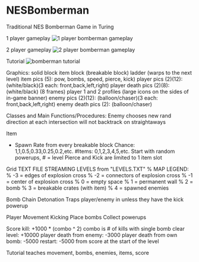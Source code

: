 # NESBomberman
Traditional NES Bomberman Game in Turing

1 player gameplay
![1 player bomberman gameplay](https://i.imgur.com/S7MJBxc.png)

2 player gameplay
![2 player bomberman gameplay](https://i.imgur.com/HbkU64k.png)

Tutorial
![bomberman tutorial](https://i.imgur.com/TRajr0X.png)

Graphics:
solid block
item block (breakable block)
ladder (warps to the next level)
item pics (5): pow, bombs, speed, pierce, kick)
player pics (2)(12): (white/black)(3 each: front,back,left,right)
player death pics (2)(8): (white/black) (8 frames)
player 1 and 2 profiles (large icons on the sides of in-game banner)
enemy pics (2)(12): (balloon/chaser)(3 each: front,back,left,right)
enemy death pics (2): (balloon/chaser)

Classes and Main Functions/Procedures:
Enemy
chooses new rand direction at each intersection
will not backtrack on straightaways

Item
- Spawn Rate from every breakable block
Chance: 1,1,0.5,0.33,0.25,0.2,etc.
#Items: 0,1,2,3,4,5,etc.
Start with random powerups, # = level
Pierce and Kick are limited to 1 item slot

Grid
TEXT FILE STREAMING LEVELS from "LEVELS.TXT"
% MAP LEGEND:
% -3 = edges of explosion cross
% -2 = connectors of explosion cross
% -1 = center of explosion cross
% 0 = empty space
% 1 = permanent wall
% 2 = bomb
% 3 = breakable crates (with item)
% 4 = spawned enemies

Bomb
Chain Detonation
Traps player/enemy in unless they have the kick powerup

Player
Movement
Kicking
Place bombs
Collect powerups

Score
kill: +1000 * (combo ^ 2) 
combo is # of kills with single bomb
clear level: +10000
player death from enemy: -3000
player death from own bomb: -5000
restart: -5000 from score at the start of the level

Tutorial
teaches movement, bombs, enemies, items, score
